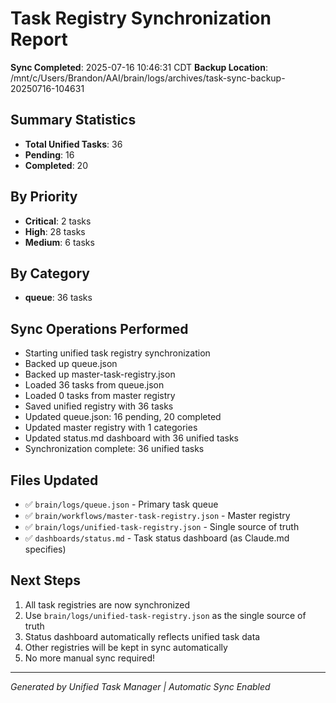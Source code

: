 
# Task Registry Synchronization Report

**Sync Completed**: 2025-07-16 10:46:31 CDT
**Backup Location**: /mnt/c/Users/Brandon/AAI/brain/logs/archives/task-sync-backup-20250716-104631

## Summary Statistics

- **Total Unified Tasks**: 36
- **Pending**: 16
- **Completed**: 20

## By Priority
- **Critical**: 2 tasks
- **High**: 28 tasks
- **Medium**: 6 tasks

## By Category
- **queue**: 36 tasks

## Sync Operations Performed

- Starting unified task registry synchronization
- Backed up queue.json
- Backed up master-task-registry.json
- Loaded 36 tasks from queue.json
- Loaded 0 tasks from master registry
- Saved unified registry with 36 tasks
- Updated queue.json: 16 pending, 20 completed
- Updated master registry with 1 categories
- Updated status.md dashboard with 36 unified tasks
- Synchronization complete: 36 unified tasks

## Files Updated

- ✅ `brain/logs/queue.json` - Primary task queue
- ✅ `brain/workflows/master-task-registry.json` - Master registry
- ✅ `brain/logs/unified-task-registry.json` - Single source of truth
- ✅ `dashboards/status.md` - Task status dashboard (as Claude.md specifies)

## Next Steps

1. All task registries are now synchronized
2. Use `brain/logs/unified-task-registry.json` as the single source of truth
3. Status dashboard automatically reflects unified task data
4. Other registries will be kept in sync automatically
5. No more manual sync required!

---
*Generated by Unified Task Manager | Automatic Sync Enabled*
